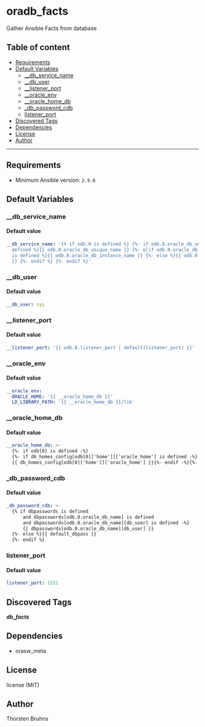 # oradb_facts

Gather Ansible Facts from database

## Table of content

- [Requirements](#requirements)
- [Default Variables](#default-variables)
  - [__db_service_name](#__db_service_name)
  - [__db_user](#__db_user)
  - [__listener_port](#__listener_port)
  - [__oracle_env](#__oracle_env)
  - [__oracle_home_db](#__oracle_home_db)
  - [_db_password_cdb](#_db_password_cdb)
  - [listener_port](#listener_port)
- [Discovered Tags](#discovered-tags)
- [Dependencies](#dependencies)
- [License](#license)
- [Author](#author)

---

## Requirements

- Minimum Ansible version: `2.9.0`


## Default Variables

### __db_service_name

#### Default value

```YAML
__db_service_name: '{% if odb.0 is defined %} {%- if odb.0.oracle_db_unique_name is
  defined %}{{ odb.0.oracle_db_unique_name }} {%- elif odb.0.oracle_db_instance_name
  is defined %}{{ odb.0.oracle_db_instance_name }} {%- else %}{{ odb.0.oracle_db_name
  }} {%- endif %} {%- endif %}'
```

### __db_user

#### Default value

```YAML
__db_user: sys
```

### __listener_port

#### Default value

```YAML
__listener_port: '{{ odb.0.listener_port | default(listener_port) }}'
```

### __oracle_env

#### Default value

```YAML
__oracle_env:
  ORACLE_HOME: '{{ __oracle_home_db }}'
  LD_LIBRARY_PATH: '{{ __oracle_home_db }}/lib'
```

### __oracle_home_db

#### Default value

```YAML
__oracle_home_db: >-
  {%- if odb[0] is defined -%}
  {%- if db_homes_config[odb[0]['home']]['oracle_home'] is defined -%}
  {{ db_homes_config[odb[0]['home']]['oracle_home'] }}{%- endif -%}{%- endif -%}
```

### _db_password_cdb

#### Default value

```YAML
_db_password_cdb: >-
  {% if dbpasswords is defined
      and dbpasswords[odb.0.oracle_db_name] is defined
      and dbpasswords[odb.0.oracle_db_name][db_user] is defined -%}
      {{ dbpasswords[odb.0.oracle_db_name][db_user] }}
  {%- else %}{{ default_dbpass }}
  {%- endif %}
```

### listener_port

#### Default value

```YAML
listener_port: 1521
```

## Discovered Tags

**_db_facts_**


## Dependencies

- orasw_meta

## License

license (MIT)

## Author

Thorsten Bruhns
